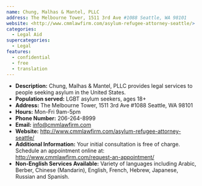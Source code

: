 ```yaml
---
name: Chung, Malhas & Mantel, PLLC
address: The Melbourne Tower, 1511 3rd Ave #1088 Seattle, WA 98101
website: <http://www.cmmlawfirm.com/asylum-refugee-attorney-seattle/>
categories:
  - Legal Aid
supercategories:
  - Legal
features:
  - confidential
  - free
  - translation
---
```

- **Description:** Chung, Malhas & Mantel, PLLC provides legal services to people seeking asylum in the United States.
- **Population served:** LGBT asylum seekers, ages 18+
- **Address:** The Melbourne Tower, 1511 3rd Ave #1088 Seattle, WA 98101
- **Hours:** Mon-Fri 9am-5pm
- **Phone Number:** 206-264-8999
- **Email:** info@cmmlawfirm.com
- **Website:** <http://www.cmmlawfirm.com/asylum-refugee-attorney-seattle/>
- **Additional Information:** Your initial consultation is free of charge. Schedule an appointment online at: <http://www.cmmlawfirm.com/request-an-appointment/>
- **Non-English Services Available:** Variety of languages including Arabic, Berber, Chinese (Mandarin), English, French, Hebrew, Japanese, Russian and Spanish. 
